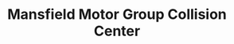 ---
title: "Mansfield Motor Group Collision Center"
url: /mansfield/mansfield-motor-group-collision-center/
shop: Autowerkstatt
---